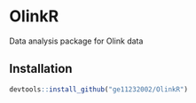 # OlinkR
Data analysis package for Olink data

## Installation
```R
devtools::install_github("ge11232002/OlinkR")
```
